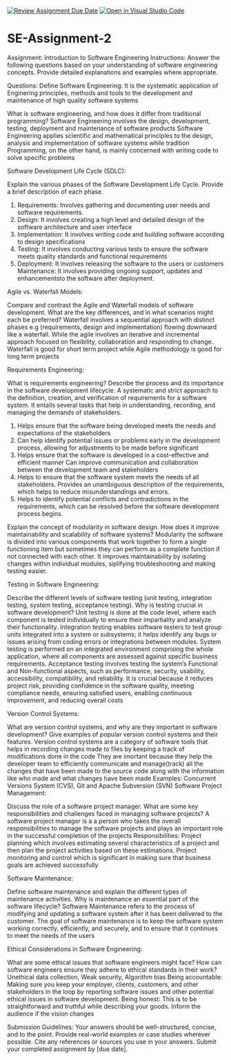 [![Review Assignment Due Date](https://classroom.github.com/assets/deadline-readme-button-24ddc0f5d75046c5622901739e7c5dd533143b0c8e959d652212380cedb1ea36.svg)](https://classroom.github.com/a/-ucQIGTc)
[![Open in Visual Studio Code](https://classroom.github.com/assets/open-in-vscode-718a45dd9cf7e7f842a935f5ebbe5719a5e09af4491e668f4dbf3b35d5cca122.svg)](https://classroom.github.com/online_ide?assignment_repo_id=15244062&assignment_repo_type=AssignmentRepo)
# SE-Assignment-2
Assignment: Introduction to Software Engineering
Instructions:
Answer the following questions based on your understanding of software engineering concepts. Provide detailed explanations and examples where appropriate.

Questions:
Define Software Engineering:
It is the systematic application of Enginering principles, methods and tools to the development and maintenance of high quality software systems 

What is software engineering, and how does it differ from traditional programming?
Software Engineering involves the design, development, testing, deployment and maintenance of software products
Software Engineering applies scientific and mathematical principles to the design, analysis and implementation of software systems while tradition Programming, on the other hand, is mainly concerned with writing code to solve specific problems

Software Development Life Cycle (SDLC):

Explain the various phases of the Software Development Life Cycle. Provide a brief description of each phase.
1. Requirements: Involves gathering and documenting user needs and software requirements.
2. Design: It involves creating a high level and detailed design of the software architecture and user interface
3. Implementation: It involves writing code and building software according to design specifications
4. Testing: It involves conducting various tests to ensure the software meets quality standards and functional requirements
5. Deployment: It involves releasing the software to the users or customers
Maintenance: It involves providing ongoing support, updates and enhancementsto the software after deployment.

Agile vs. Waterfall Models:

Compare and contrast the Agile and Waterfall models of software development. What are the key differences, and in what scenarios might each be preferred?
Waterfall involves a sequential approach with distinct phases e.g (requirements, design and implementation) flowing downward like a waterfall.
While the agile involves an iterative and incremental approach focused on flexibility, collaboration and responding to change.
Waterfall is good for short term project while Agile methodology is good for long term projects

Requirements Engineering:

What is requirements engineering? Describe the process and its importance in the software development lifecycle.
A systematic and strict approach to the definition, creation, and verification of requirements for a software system. It entails several tasks that help in understanding, recording, and managing the demands of stakeholders.
1. Helps ensure that the software being developed meets the needs and expectations of the stakeholders
2. Can help identify potential issues or problems early in the development process, allowing for adjustments to be made before significant 
3. Helps ensure that the software is developed in a cost-effective and efficient manner
Can improve communication and collaboration between the development team and stakeholders
4. Helps to ensure that the software system meets the needs of all stakeholders.
Provides an unambiguous description of the requirements, which helps to reduce misunderstandings and errors.
5. Helps to identify potential conflicts and contradictions in the requirements, which can be resolved before the software development process begins.

Explain the concept of modularity in software design. How does it improve maintainability and scalability of software systems?
Modularity the software is divided into various components that work together to form a single functioning item but sometimes they can perform as a complete function if not connected with each other.
It improves maintainability by isolating changes within individual modules, siplifying troubleshooting and making testing easier.

Testing in Software Engineering:

Describe the different levels of software testing (unit testing, integration testing, system testing, acceptance testing). Why is testing crucial in software development?
Unit testing is done at the code level, where each component is tested individually to ensure their impartiality and analyze their functionality.
Integration testing enables software testers to test group units integrated into a system or subsystems; it helps identify any bugs or issues arising from coding errors or integrations between modules.
System testing is performed on an integrated environment comprising the whole application, where all components are assessed against specific business requirements.
Acceptance testing involves testing the system’s Functional and Non-functional aspects, such as performance, security, usability, accessibility, compatibility, and reliability.
It is crucial because it reduces project risk, providing confidence in the software quality, meeting compliance needs, ensuring satisfied users, enabling continuous improvement, and reducing overall costs

Version Control Systems:

What are version control systems, and why are they important in software development? Give examples of popular version control systems and their features.
Version control systems are a category of software tools that helps in recording changes made to files by keeping a track of modifications done in the code
They are imortant because they help the developer team to efficiently communicate and manage(track) all the changes that have been made to the source code along with the information like who made and what changes have been made
Examples: Concurrent Versions System (CVS), Git and Apache Subversion (SVN) 
Software Project Management:

Discuss the role of a software project manager. What are some key responsibilities and challenges faced in managing software projects?
A software project manager is a a person who takes the overall responsibilities to manage the software projects and plays an important role in the successful completion of the projects
Responsibilities: Project planning which involves estimating several characteristics of a project and then plan the project activities based on these estimations. Project monitoring and control which is significant in making sure that business goals are achieved successfully

Software Maintenance:

Define software maintenance and explain the different types of maintenance activities. Why is maintenance an essential part of the software lifecycle?
Software Maintenance refers to the process of modifying and updating a software system after it has been delivered to the customer.
The goal of software maintenance is to keep the software system working correctly, efficiently, and securely, and to ensure that it continues to meet the needs of the users

Ethical Considerations in Software Engineering:

What are some ethical issues that software engineers might face? How can software engineers ensure they adhere to ethical standards in their work?
Unethical data collection, Weak security, Algorithm bias 
Being accountable: Making sure you keep your employer, clients, customers, and other stakeholders in the loop by reporting software issues and other potential ethical issues in software development.
Being honest: This is to be straightforward and truthful while describing your goods. Inform the audience if the vision changes


Submission Guidelines:
Your answers should be well-structured, concise, and to the point.
Provide real-world examples or case studies wherever possible.
Cite any references or sources you use in your answers.
Submit your completed assignment by [due date].
